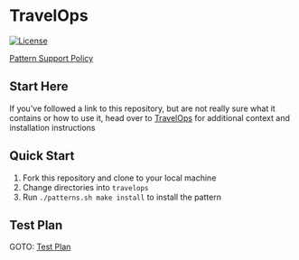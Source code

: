 # TravelOps

[![License](https://img.shields.io/badge/License-Apache%202.0-blue.svg)](https://opensource.org/licenses/Apache-2.0)

[Pattern Support Policy](https://validatedpatterns.io/contribute/support-policies/)

## Start Here

If you've followed a link to this repository, but are not really sure what it contains
or how to use it, head over to [TravelOps](https://validatedpatterns.io/patterns/travelops/)
for additional context and installation instructions

## Quick Start

1. Fork this repository and clone to your local machine
1. Change directories into `travelops`
1. Run `./patterns.sh make install` to install the pattern

## Test Plan

GOTO: [Test Plan](./TESTPLAN.md)
